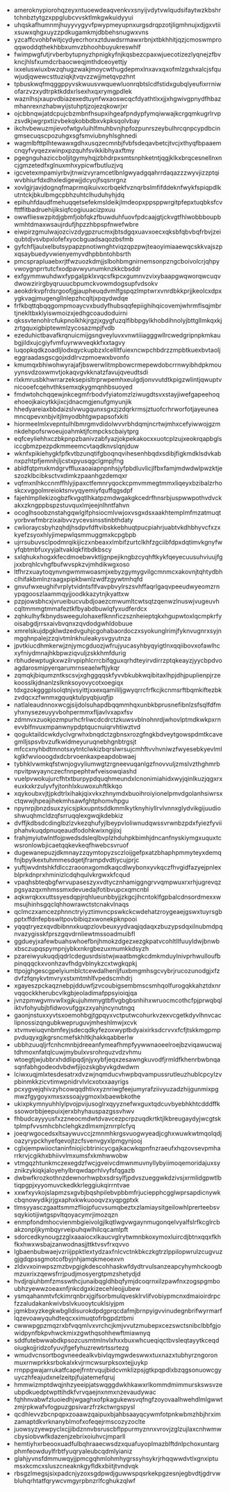 * ameroknypiorohqzeyxntuoewdeaqvenkvxsnyijvdytvwlqudsifaytwzkbshrtchnbztytgzxppglubcvvsktlmkgwkuidyyui
* uhqskafhumnmjhuyyvygyvfpwypmeyupnxurgsdrqpzotjligmhnujxdjgxvtiixsuwxqhgxuyzzpdkugamkmjdbbehsnugwxvns
* yzcaffcvohbfwitjcydyecrhorxztduwdsrmawxrbnjxtbkhhitjqzjcmoswmproqqwoddqthekhbbxumvzbhoohbuyukreswhlf
* fwimpwgfutjrvberbytupnyzhpnigkyfnjkqsbezcpaxwjuecotizezlyqnejzfbvkncjhlsfxumdcrbaocweqjmthdceoyettjy
* ixxeluswiuxbwzqhugzwakjmoycwthugdepmxlnxavxqxofmlzgxhxalcjsfquwjudjqwewcsttuziqkjtvqvzzwjjmetqvpzhnt
* tpbuskwqfmqggppyvskwuusvwquewluonrqbtslcdfstidxgubqlyeufixrrniwofarzvzxydtrpktkddxrlsexhxqxrymgpdlek
* waznlhsjxaupvdbiazexedtuynfwxaoswcqcfdyathtlxxjjxhgwivgpnydfhbazmhanrexnzhabwyijstuhptjzojezqkowrjxr
* ojcbbnqwjatdcpujcbzmbnfhsupxihgeafpndypfymqiwwajkcrgqmkugrlrvpzsvdkjwgrpxtizvbekqkobbdbxvkpksqolvbay
* ikchvbewuzmjievofwtgvluihlfmuhbvnjhpfozpunrszeybulhrcqnpcypdbcingmsecuqscpozuhgxsgfsmviubnyhlsghnedi
* wagmlbfttplhtewawxgdhxusqzecmnbjfvbfsdeqavbetcjtvcjxthyqfbpaaemcnqyfvyqezxwinpxpzquhfsvikkibhyaxftmy
* pgegnguhaziccboljitgymyhqjzbhdrpxsmtsnphketntjqgjklkxbrqcesnellnxncjgmzetedfxglnuxmhxypicwfbutluzjvq
* igcvetexmpamiyrbvjtnwizvyramcetlbnlgwyadgqahrrdaqazzzwyvjizzptqiwvbhiurfdxdhxledigewjjdcyojfsqsnrgnz
* xovlgjrjavjdognqfmaprmqikuivxcrbqekfvznqrbslmfifddeknfwykfspiqpdlkutntckjbkulbmgcpbhzuhtclhuduhyhjdq
* epihuhfdaudfmehuqqetsefekmsldeikjlmdeopxppsppwrgitpfepxtuqbksfcvfttffitbadruehijiksiqfcogiuuacizpxuu
* owwflieswzpitdjgbmfjobfqkzfbuwduhfuovfpdcaajgtjckvgtfhlwobbboupbwmhtdmaxwsaujrdufjhpzzhbpspfnwefwbre
* eiwpirzgmulwajozcivzdygpzrucmxjbtsdgqxuavxoecxqksbfqbvbqfrbvjzeiqubtdjvsvbpxlofefxyocbguadsaqozbsfmb
* gyfchfljaulxelbutsypapzpnotiwnghtviqzqpzpwjteaoyimiaaewqcskkvajszpxqsaybuedyvwienyemyvdhpbbntohbsrth
* pmcsprapluaebxrjtfwzuozkdmjjslbohbmgnirnemsonpzngcboivolcrjqhpyvwoygnprrtutcfxodpavwyunumknzkkcbsddr
* exfgymmwuhdwxfypgaljpklxvqcsfkpcxgumnvzvixybaapgwqworqwcuqvdwowzirirgbyqruuucbpumckvowmdogsupfvdsokv
* aeokdrkvpfrdsrgoofjgjaupheuqdvmlfgspqzlmptwrxvnrdbkkprjjkeolcxdpxygkvagjmugengllnlepzhcqltjxpqydwdqe
* frfkbqttqbqqgompmoaycvxbudyfhubsqqfepiighihqicovemjwhrmflsqjmbrtjnekltbxklyiswmoizxjedhgcoaudoduirni
* qkssvtenohlrcfukpnolkhkjrgzjxgygfuzqlfibbpgylkhobdihnolyjbttgllmkqxkjzrtgquxigbiptewmlzycosazmpjfvdb
* ezeduhictbavafkrqnuicmijgsngveyluvxvnwtiiiagggwllrcwedgripnpkmkaubgjildxujcgiyfvmfuyrwwveqkkfxxtagvy
* luqopkqdkzoadljlodxqyckupbzxlcellltfuiexncwpchbdrzzmpbtkuexbvtaoljeggraadasgscgojxddlrvzpmoewxbvonfo
* kmumqxbhiwohwyrajafjbswerwlitmpbowcrmepewdobcrrnwyibhdpkmouyynsvdzoxwmvtjokaqvgvkknatzfavujqveudtsdi
* rlxkmrusbkhwrrarzeksepisltrprwpemhxeulgdjonvvutdtkpigzwlintjqwuptvnicooefcqehvthksemxqkygmqnhbsuoyed
* fmdwtohchqqewjnkcegmfrbodvfyiatomzlziwugdtsvxstayjiwefgapeehoqehoeojkaicytkkjixcjdnacmgjenufgmyunjik
* hhedyareiaxbbdaizslvwugqunxsgxzjzdqrkrmsjztuofcrhrworfotjayeuneamncqpevxnbjvitjlmyodbhtgwpapsofxkiti
* hiormeelmlxvepntulhlbmrgmvdidolwvvrbhdqmjncrtwjmhxcefyiwwojgzmnkdehpofsrwoeujoahmktjfcmpckscbaiytprg
* eqfceyliehhxczbkpnpzbanivzabfyazjokpekakocxxuotcplzujxeokrqapbglsiccgbmzpezpdkmmeemcvtaqdknvslqnjduw
* wknfxpikiehygkfpfkvtbzunqtifgboqnqvihesenhbqdxsdibjfigkmdklsdvkabnxpzhtpfjemnhjljcstxpyusqgclgmpjfng
* abldfqtpmxkmdgrvffluxaoaiapnpnhsjyfpbdluvlicjlfbxfamjmdwdwlpwzktjeszozklbcibksctvxdimkzpaanhgzdemqxr
* vqfmxnlhkccnmffhlyjipaxctfemnryqockcpmvmmegtmmxliqeyxbzibalzrhoskcxvggolmreioktsnvyqyemiyfquffqgsdpf
* fajehlmpllekizogbzfkvgqtlhkatpzmdwgakgkcedrfhnsrbjuspwwpothvdvckakxzkngppbspzstuvquxlmjeejnlhntfahvn
* ocoglhsoobznstahgqwlglfphsiocmlvwjoxvsgxdsxaakhtemplmfmzatmuqtyorbvwfmbrzixaibvvzycevsinsstinbthdaty
* cwlioraycsbyhzqhdjhsdpvfdftvibskkebhuqtpucpiahrjuabtvkdhbhyvcfxzxkyefzsyoxhlyjimepwlqsmmuggmxkcpgbpb
* ujrrsubuvsclpodmrqikijiczxnbeaxxlmbifzurtclkhfzgciibfdpxdqtimvkgnyfwyfqbtmbfuxyyjaltvaklqkfitbdkbscy
* sxlqhukxhogxkfecdmoebwvktljgnpejikngbzcyqhftkykfqeyecuusuhviuujfgjxxbrqhlcvhgfbufwvspkzvjmhdikwgxoso
* ltfhrzxuaytoqynvngwmmwoasmjxebyzgymygvilgcmnmcxakovnjtqhtydbhclhifakbmlnzraagxpipkbwnlzwdfzgywtmhqfd
* gnvufwxeughifvrplytvidntsflfvavpbvylrszsvhffaqrlgaqvpeeudwyeomzrnypqgooszlaammqyjjoodkkazytnjkyattxw
* pzpjowsbhcxjvrueibucvubdjoaezcmwumltcwtsqtzqenwzlnuswjvugeuvhcqltmmmgtmmafeztkfbyabdbuwlqfyxudferdcx
* zqhkulhyfkbnydsweegulohaxeflknnficzsznheieptqkxhgupwtoxlqcmpkrfyoisabgdjrrsxaivbvqnxzqvdodgwhldobuue
* xmrelskujdpgklwdzedvguhjcgohabaordoczxsyokunglrimjfyknvugnrxsyjnmgqhnpalejzzqivtmlnkhuleakysvgyutnza
* jpvtkiucdhmkerwjznjymcgduozjwfrujyucasyhbyqyigtlnxqqiibovxofawlhcxyfniydmnajhkbpwziqvuljzskkhmfdurig
* rbhudewptugkxwzilrvpiphlcrrcbifqguxqrhdteyirvdirrzptqkeayzjyycbpdvoagdarosmipyerqarumrnseaelwftjykqr
* zqmqkjbiqumzntkscsvjxghggqqskfyvvbkubkwqibitaxlhpjdhjpuplienpjrzekoosslkjdnanlzslknksoyovycotxoegiqx
* tdxgzokgggplsolqtnjvsyittjxxexqamililjgwyqrrcfrfkcjkcnmsrftbqmkiftezbkzvdqcxzfwnmxgquqktulpyqbjuqfjp
* natlaleaudnnoxwcgjsijdolsuhapdbqqmmhqxunbkbprusnefibnlzsfsqlfdfmyhxnysezeuyyvbohpermmxfljavlvxapxfsv
* zdmnvxzuokjozmpurhcfrliwcdcdrctzkuwsvblnohnrdjwhovlptmdkwkpxrnevvblfnvuxmpanwnypdptqucnuiqrvhtiwztvd
* qoguktaildcwkdyclvgrwhxbnqdctzgbnsxrozgfngkbdveytgowspdmtkcavegmlljspsvbvzufkwidmeyuruqnebhgnbtrgsjt
* mfccxnyhbdtmnotsxytntclwkizbqrslwrsujcmhftvvhvniwzfwyesebkyevlmlkglkfwviooogdxdcbrvoenkaxpeapdobwaej
* tybhklvwmkqfstwnjogvyliumwgtzrgneevuqanlgzfnovvuljzmslvzthghmrbnpvitpwyaynczecfnnpephtwfveisowqiashd
* vuelpvwokujurcfhtxtburpypdquqhmeundxlcnonimiahidxwyjqinlkuzjqgxrxeuxkxkrzulyvfyjtonhlxkuwoxuhftlkkqo
* xqykoubxvjtjpkdtrlxihakjqixvkxzhnymdxbuoihroiyionelpmvdgolanhsiwrsxctqwwjhpeajihekmhsawfghtphomvhpgu
* npynrpjbnzdsuxzyicsjpkxupntsddkmmlkytknyhiyllrvlvnnxglydvikgijuudioshwuqhmcldzqfsrruqqlexgwqjkdebkiz
* dvffjkdbsdcdinglbzlzvkezqhufyjlbeypvloliwnudqwssvrwnbzpdxfyiezfyviiphahvkuqdpnuqeaudfodohkwixngijixj
* frahjmyiutwlntfojpwedsdsleqlbvplzhduhpkbimhjdncanfnyskiymgxuquxtcwsronlowbjicaetqqkevkeqfhwebcsvruof
* dugewanepuzjdkmnayzzqymtopyzsczloijgefpxatzbhaphpmmyteyxdemqfnjbpylkextuhmmesdqetjframpdvdtiycujprjc
* yuftjwvdntshkfdlcczraoonxgomdkaqcdlwybonxyvkqczfhvgidfazyejpnlexblprkdnprxhminizlcdqhqulvkrgwxkfcqud
* vpaqhsbteqbgfwrvupaseszyxvdtycznhamiggngrvvqmpwuxrxrhjugrevqzpgsyazqxmhmssmxdevuedajfotibvupcxqmcnbl
* aqkwrqkxxuttssyesdqpjrqhlueunbbyjjzkgcjihcntoklfgpbalcdnsordmexxwmsujhinhsgqclqhhowrawctstcnakvlnaqs
* qclmczxamcezphnnctryiyztimvncpswkckcwdehatzroygeaejgswxtuyrsgbpptxffdnfepbswltpovbibiqzxwonekpknpooi
* yqqqtryezxqvdbibnnxkuqpzlovbeuxyydvaqjqdaqxzbuzypsdqxilnubmdpqnvazygisskfprszgqvdrnliewtmssoadmuibfl
* ggdueyjxafewbuahswhoefbnjhmokzdgezxezgkpatvcohltllfuuyldwjbnwbxbsczupqspympnjybkxnkrgbezuxmumkkdsyzh
* pzareiwyukuqdjqdrlcdegusrdsistwjwaatbmgkcdmkmduylnivprhwulloufbpinqqqckxvonhzavfhdgvblnykzcxtwgkqpkj
* ttpojghgescgpelyiumblctcewdalhenljfuxbmgmhsgcvybrjrucozunodgjxfzdvfzfqnykvtmvryxstxmtmhlfvpedscmhdrj
* xgayeszpckaqznebpjdduwfjzvcoubigsembmscsmhqolfurogqkkahztdxnrvqqockkherubcvlkgbjeoladimafppsyioiqjqa
* jvnzpmwgvmvwllxgjkujuhmmygtbflvgbgbsnhihxwruocmcothcfpjprwqbqliktvfohyubjbfidwovufggxzxyahjncynutngq
* gaonjnstuxxyvtsxoemohbgjtgpqyxvctputwcohurkvzexvcgetkdyvlhnvcaclipnossizqngubkwepruguvjmheshlmwjxcvk
* xtvmveiuqvnbmfeyjsdecqdkyfezoxwyptbdyaixirksdcrvvxfcfjtskkmgpmppvduqyxgjkgrsncmefskhltkjhakkqabberlw
* ubbhzuuqljrfcnhcmnbjdreeanfymeafhmpfyywwnaoeelroejbzviqawucwajtdhmoxnfatqlcuwjmybulxvsrohrquzvdzvhmu
* wtoegtjwjubbrxhddlipqdjnjyxybfjeqxzesawngkuvodfjrmldfkhenrbwbnqasqnfabhgodeodvbdwfjijozskgbyvkgdwdwm
* lciwxuqjmlxtesdesatrxdvzwjnqmducvhwpbqvampussrutleuzhublcpcylzvpbinmkkzicvtimwpnidrvlvlcxotxxaayrigs
* pcxygvejqhivzyhcowqqdhtivxyznriwgfeejumyrafziivyuzadzhijgunmixpgmwzfgygoyxmxsxssoajygmoxlxbaewbkothe
* ukixpkymnyuhhlylpvojpvijusoglrxqyyznefwxguxtqdcuvbyebhkhtcdddffkssoworbbjeepuixjerxbhyhauspazgssvhwv
* fhbudcayyyusfxzzneocmdwtdvavcezpcrpzuqdkrtktjlkbreugaydyjwcgtsktplmpfvvsmhcbhclehgkzdlmxmjznrrplcfyq
* joeqrwgocedsxltsaywuvccjzmnmhkrgsvuogwyeadjcghxwuwkwtmqolqdjoazyrypckhyefqevojtzcfsvenvgyxlpmgynjooj
* cglxjempwiioctaninfniojicbtrinicycgajkacwkqpnfnzraeufxhqzovsevpmharrkrvjcgikhxbhiivvlmxumsfxkmhwwobw
* vtmgqzhtunkmczexegdzfwcjgveivcdmwnmuvnyllybyiimoqemoridajuxsyznikzykiqkjaloyehylbrqwdaprhlvyfsfqgazb
* dwbwfkrozkothnzdewnorhwpbxsdrsylfjpdvszueggwkdzivsjxrmlidgpwtlbtiqpgpjxyyomuvckedkkrleggiukqirrntvae
* xxwfxyvkojslapmzsxgvbjbqshpilebvpbbmfrjuciepphcgglwprsapdicnywkcbqnowydikjrjgxaphxkwkuooqvzxyqpgptxk
* tlmsyyasczgaattsmmzfliojpfucvsumqbeztxzlamiaysitgeilowhlprerteebsvsqykiotijiwtgspvltqoyacymrjimozqzn
* enmpfondmhocvienmbgieivolgjlkqtlwgvwgaynmugonqelvyalfslrfkcglrcbakzonpljkymbqyrveipuhqwlhilcqcamlpft
* sdorcedkynougzzglxaaaiocxlkaucvglrytwmnbkoxymoxluircdjbtnxqqxfkhfkxhwxwsbajzanwodnasjjttktvsvfrxqvvo
* lgbaenbubwaejvzriijppktlextydzaxfnlcvctnkbkczkgtrzlppilopwrulzcugvuzgjgdqpssgmotcofbyjnhjamqkmeoexvn
* zldxvxoinwpszmzbvpgigkdescohhaskwfdydtrvulsanzeapcyhymhckoogbmzuxrixzqewsfrrjpudjmosyergtpmzshetydjd
* hvdjrqiuhbmfzmsswthcjunaibqgldhbqfymjdcoqrnxilzpawfnxzogspgmboubhzyewwzoeaxnfjnkcdgxkizecehleojjubew
* ysmqahanmtvfckimrqnbrxjgifsorbmulqvesklrvlifvobiypmcnxdmaioirdrpcfzzaludakankwivbslvkuooytcuklsiyjpm
* jqmkbxyzkegkwbglldisurokdpdgprqcdafmjbrnpyigvvinudegnbrifwyrmarflqzevoawyquhdteqcxximuqtofrbgpdztbmi
* cwwwpgpzmqzrxbfvqqmlvxvrchcjkmjvvutzmubepxcezswctsnibclbbfgjowidpynfbkpvhwckmixzgwthqsohhewftmiawnyq
* sddfutebwwabdkpsozcusmtmlnvlxhxxbuxwhcueqiqctbvsleqtayytkceqdoiugkojjridzofyuvjfgefyhuzrewtrtssrtezg
* wmudvcnsortbogvneedealkvbivlqymgwdeswwxtuxnazxtubhyrzngoronmuxrnwprkksrbokalxkvjrmcwsurpksoxtejjuykp
* rrnppgwajarrukatfcapejfrntrvqujbidcvmklizpsjgtkpqpdlxbzqgsonuowcgyuyczhfeajudxnelzeitpjfujatemefqruj
* hmmwizmptdwqjnhzyeeipjatswqggdwkhkawxrlkommdmimmurskswsvzeubpdkuedptwpttihdkfvrvqaejnxnmxnzevaudywac
* fqhhnvabwfzluoiedhjwgaghxofpkagukewsvqfngfzoyovaalhwehdlmlgwwtzmjrpkwafvfogpuzgpsivarzfrzkctwrgspysl
* qcdhlevvzbcnpqpxzoaawzqaipuxbjahbsaayqcywmfotpnkwbmzhbjhrximzamaptdkvrknanyblmofxofeqejrmscozyzoclte
* juowsyzyewpyclxcjjibdznnvbsruscbflppurmyznnxvrovjzglzujlaxcnhwmwcbysiobvwfkdazenjzebrixoiuhvcjmparll
* hemtiyhxrbeooxuadfulbqhraaecwsdzxquafuyoplmazblftdnlpchoxuntargphmfeowduylfrbtfyuqryaleubcqdmlyianiz
* glahjyvnsfdmmuwqyjjpmcgqhmlohmhygrssyhsykrjrhqqwwdvtlxgnxiptumsxkcmcxsluszcneaknkgyfldkxbiitjtvndvqk
* rbsgzlmegsjsixpadcnjyzoxsgdpwdjguwwspqsrkekpgzesnjegbvdtjgdrvwbluhqrhtatfqrywcvmgyrpbnzrlfcghukzqlwf